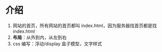 # 介绍

1. 网站的首页，所有网站的首页都叫 index.html，因为服务器找首页都是找 index.html
2. <b>布局</b>：从外到内，从左到右
3. css 编写：浮动/display 盒子模型，文字样式
